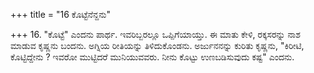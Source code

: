 +++
title = "16 ಕೊಟ್ಟೆನೆನ್ದನು"

+++
16. "ಕೊಟ್ಟೆ" ಎಂದನು ಪಾರ್ಥ. ಇವರಿಬ್ಬರಲ್ಲೂ ಒಪ್ಪಿಗೆಯಾಯ್ತು. ಈ ಮಾತು ಕೇಳಿ, ರಕ್ಕಸರನ್ನು ನಾಶ ಮಾಡುವ ಕೃಷ್ಣನು ಬಂದನು. ಅಗ್ನಿಯ ರೀತಿಯನ್ನು ತಿಳಿದುಕೊಂಡನು. ಅರ್ಜುನನನ್ನು ಕುರಿತು ಕೃಷ್ಣನು, "ಕಿರೀಟಿ, ಕೊಟ್ಟಿದ್ದೇನು ? ಇವರೋ ಮುಟ್ಟಿದರೆ ಮುನಿಯುವವರು. ನೀನು ಕೊಟ್ಟು ಉಣಬಡಿಸುವುದು ಕಷ್ಟ" ಎಂದನು.
